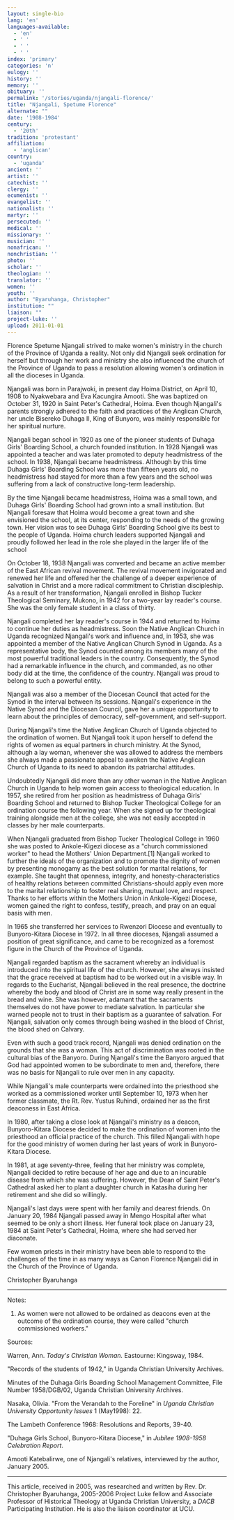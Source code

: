 ```yaml
---
layout: single-bio
lang: 'en'
languages-available:
  - 'en'
  - ' '
  - ' '
  - ' '
index: 'primary'
categories: 'n'
eulogy: ''
history: ''
memory: ''
obituary: ''
permalink: '/stories/uganda/njangali-florence/'
title: "Njangali, Spetume Florence"
alternate: ""
date: '1908-1984'
century:
  - '20th'
tradition: 'protestant'
affiliation:
  - 'anglican'
country:
  - 'uganda'
ancient: ''
artist: ''
catechist: ''
clergy: ''
ecumenist: ''
evangelist: ''
nationalist: ''
martyr: ''
persecuted: ''
medical: ''
missionary: ''
musician: ''
nonafrican: ''
nonchristian: ''
photo: ''
scholar: ''
theologian: ''
translator: ''
women: ''
youth: ''
author: "Byaruhanga, Christopher"
institution: ""
liaison: ""
project-luke: ''
upload: 2011-01-01
---
```




Florence Spetume Njangali strived to make women's ministry in the church of the Province of Uganda a reality. Not only did Njangali seek ordination for herself but through her work and ministry she also influenced the church of the Province of Uganda to pass a resolution allowing women's ordination in all the dioceses in Uganda.

Njangali was born in Parajwoki, in present day Hoima District, on April 10, 1908 to Nyakwebara and Eva Kacungira Amooti. She was baptized on October 31, 1920 in Saint Peter's Cathedral, Hoima. Even though Njangali's parents strongly adhered to the faith and practices of the Anglican Church, her uncle Bisereko Duhaga II, King of Bunyoro, was mainly responsible for her spiritual nurture.

Njangali began school in 1920 as one of the pioneer students of Duhaga Girls' Boarding School, a church founded institution. In 1928 Njangali was appointed a teacher and was later promoted to deputy headmistress of the school. In 1938, Njangali became headmistress. Although by this time Duhaga Girls' Boarding School was more than fifteen years old, no headmistress had stayed for more than a few years and the school was suffering from a lack of constructive long-term leadership.

By the time Njangali became headmistress, Hoima was a small town, and Duhaga Girls' Boarding School had grown into a small institution. But Njangali foresaw that Hoima would become a great town and she envisioned the school, at its center, responding to the needs of the growing town. Her vision was to see Duhaga Girls' Boarding School give its best to the people of Uganda. Hoima church leaders supported Njangali and proudly followed her lead in the role she played in the larger life of the school

On October 18, 1938 Njangali was converted and became an active member of the East African revival movement. The revival movement invigorated and renewed her life and offered her the challenge of a deeper experience of salvation in Christ and a more radical commitment to Christian discipleship. As a result of her transformation, Njangali enrolled in Bishop Tucker Theological Seminary, Mukono, in 1942 for a two-year lay reader's course. She was the only female student in a class of thirty.

Njangali completed her lay reader's course in 1944 and returned to Hoima to continue her duties as headmistress. Soon the Native Anglican Church in Uganda recognized Njangali's work and influence and, in 1953, she was appointed a member of the Native Anglican Church Synod in Uganda. As a representative body, the Synod counted among its members many of the most powerful traditional leaders in the country. Consequently, the Synod had a remarkable influence in the church, and commanded, as no other body did at the time, the confidence of the country. Njangali was proud to belong to such a powerful entity.

Njangali was also a member of the Diocesan Council that acted for the Synod in the interval between its sessions. Njangali's experience in the Native Synod and the Diocesan Council, gave her a unique opportunity to learn about the principles of democracy, self-government, and self-support.

During Njangali's time the Native Anglican Church of Uganda objected to the ordination of women. But Njangali took it upon herself to defend the rights of women as equal partners in church ministry. At the Synod, although a lay woman, whenever she was allowed to address the members she always made a passionate appeal to awaken the Native Anglican Church of Uganda to its need to abandon its patriarchal attitudes.

Undoubtedly Njangali did more than any other woman in the Native Anglican Church in Uganda to help women gain access to theological education. In 1957, she retired from her position as headmistress of Duhaga Girls' Boarding School and returned to Bishop Tucker Theological College for an ordination course the following year. When she signed up for theological training alongside men at the college, she was not easily accepted in classes by her male counterparts.

When Njangali graduated from Bishop Tucker Theological College in 1960 she was posted to Ankole-Kigezi diocese as a "church commissioned worker" to head the Mothers' Union Department.[1] Njangali worked to further the ideals of the organization and to promote the dignity of women by presenting monogamy as the best solution for marital relations, for example. She taught that openness, integrity, and honesty-characteristics of healthy relations between committed Christians-should apply even more to the marital relationship to foster real sharing, mutual love, and respect. Thanks to her efforts within the Mothers Union in Ankole-Kigezi Diocese, women gained the right to confess, testify, preach, and pray on an equal basis with men.

In 1965 she transferred her services to Rwenzori Diocese and eventually to Bunyoro-Kitara Diocese in 1972. In all three dioceses, Njangali assumed a position of great significance, and came to be recognized as a foremost figure in the Church of the Province of Uganda.

Njangali regarded baptism as the sacrament whereby an individual is introduced into the spiritual life of the church. However, she always insisted that the grace received at baptism had to be worked out in a visible way. In regards to the Eucharist, Njangali believed in the real presence, the doctrine whereby the body and blood of Christ are in some way really present in the bread and wine. She was however, adamant that the sacraments themselves do not have power to mediate salvation. In particular she warned people not to trust in their baptism as a guarantee of salvation. For Njangali, salvation only comes through being washed in the blood of Christ, the blood shed on Calvary.

Even with such a good track record, Njangali was denied ordination on the grounds that she was a woman. This act of discrimination was rooted in the cultural bias of the Banyoro. During Njangali's time the Banyoro argued that God had appointed women to be subordinate to men and, therefore, there was no basis for Njangali to rule over men in any capacity.

While Njangali's male counterparts were ordained into the priesthood she worked as a commissioned worker until September 10, 1973 when her former classmate, the Rt. Rev. Yustus Ruhindi, ordained her as the first deaconess in East Africa.

In 1980, after taking a close look at Njangali's ministry as a deacon, Bunyoro-Kitara Diocese decided to make the ordination of women into the priesthood an official practice of the church. This filled Njangali with hope for the good ministry of women during her last years of work in Bunyoro-Kitara Diocese.

In 1981, at age seventy-three, feeling that her ministry was complete, Njangali decided to retire because of her age and due to an incurable disease from which she was suffering. However, the Dean of Saint Peter's Cathedral asked her to plant a daughter church in Katasiha during her retirement and she did so willingly.

Njangali's last days were spent with her family and dearest friends. On January 20, 1984 Njangali passed away in Mengo Hospital after what seemed to be only a short illness. Her funeral took place on January 23, 1984 at Saint Peter's Cathedral, Hoima, where she had served her diaconate.

Few women priests in their ministry have been able to respond to the challenges of the time in as many ways as Canon Florence Njangali did in the Church of the Province of Uganda.

Christopher Byaruhanga

---

Notes:

1. As women were not allowed to be ordained as deacons even at the outcome of the ordination course, they were called "church commissioned workers."

Sources:

Warren, Ann. *Today's Christian Woman.* Eastourne: Kingsway, 1984.

"Records of the students of 1942," in Uganda Christian University Archives.

Minutes of the Duhaga Girls Boarding School Management Committee, File Number
1958/DGB/02, Uganda Christian University Archives.

Nasaka, Olivia. "From the Verandah to the Foreline" in *Uganda Christian University
Opportunity Issues* 1 (May1998): 22.

The Lambeth Conference 1968: Resolutions and Reports, 39-40.

"Duhaga Girls School, Bunyoro-Kitara Diocese," in *Jubilee 1908-1958 Celebration Report*.

Amooti Katebalirwe, one of Njangali's relatives, interviewed by the author, January 2005.

---

This article, received in 2005, was researched and written by Rev. Dr. Christopher Byaruhanga, 2005-2006 Project Luke fellow and Associate Professor of Historical Theology at Uganda Christian University, a *DACB* Participating Institution. He is also the liaison coordinator at UCU.
